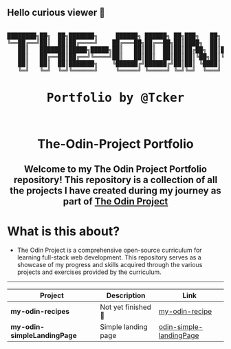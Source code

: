 ## Hello curious viewer 👋
<pre align="center">

████████╗██╗  ██╗███████╗     ██████╗ ██████╗ ██╗███╗   ██╗      ██████╗ ██████╗  ██████╗      ██╗███████╗ ██████╗████████╗
╚══██╔══╝██║  ██║██╔════╝    ██╔═══██╗██╔══██╗██║████╗  ██║      ██╔══██╗██╔══██╗██╔═══██╗     ██║██╔════╝██╔════╝╚══██╔══╝
   ██║   ███████║█████╗█████╗██║   ██║██║  ██║██║██╔██╗ ██║█████╗██████╔╝██████╔╝██║   ██║     ██║█████╗  ██║        ██║   
   ██║   ██╔══██║██╔══╝╚════╝██║   ██║██║  ██║██║██║╚██╗██║╚════╝██╔═══╝ ██╔══██╗██║   ██║██   ██║██╔══╝  ██║        ██║   
   ██║   ██║  ██║███████╗    ╚██████╔╝██████╔╝██║██║ ╚████║      ██║     ██║  ██║╚██████╔╝╚█████╔╝███████╗╚██████╗   ██║   
   ╚═╝   ╚═╝  ╚═╝╚══════╝     ╚═════╝ ╚═════╝ ╚═╝╚═╝  ╚═══╝      ╚═╝     ╚═╝  ╚═╝ ╚═════╝  ╚════╝ ╚══════╝ ╚═════╝   ╚═╝   
<h1> Portfolio by @Tcker </h1>                                                                                                                                                                                   
</pre>

<div align="center">

# The-Odin-Project Portfolio


## **Welcome to my **The Odin Project Portfolio** repository! This repository is a collection of all the projects I have created during my journey as part of [The Odin Project](https://www.theodinproject.com/)**


</div>

# What is this about?
- The Odin Project is a comprehensive open-source curriculum for learning full-stack web development. This repository serves as a showcase of my progress and skills acquired through the various projects and exercises provided by the curriculum.



---

<div align="center">

| Project                   | Description        | Link |
|---------------------------|--------------------|------|
| **my-odin-recipes**       | Not yet finished 🔗 | [my-odin-recipe](https://tcker.github.io/odin-recipes.github-io/) |
| **my-odin-simpleLandingPage** | Simple landing page | [odin-simple-landingPage](https://tcker.github.io/odin-simple-landing-page.io/) |

</div>

